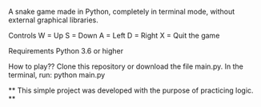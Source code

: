 A snake game made in Python, completely in terminal mode, without external graphical libraries.

Controls
W = Up
S = Down
A = Left
D = Right
X = Quit the game

Requirements
Python 3.6 or higher

How to play??
Clone this repository or download the file main.py.
In the terminal, run:
python main.py

** This simple project was developed with the purpose of practicing logic. **

